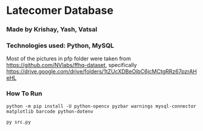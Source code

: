 # Latecomer Database

### Made by Krishay, Yash, Vatsal 

### Technologies used: Python, MySQL
Most of the pictures in pfp folder were taken from https://github.com/NVlabs/ffhq-dataset, specifically https://drive.google.com/drive/folders/1tZUcXDBeOibC6jcMCtgRRz67pzrAHeHL

### How To Run
```
python -m pip install -U python-opencv pyzbar warnings mysql-connector matplotlib barcode python-dotenv
```

```
py src.py
```


